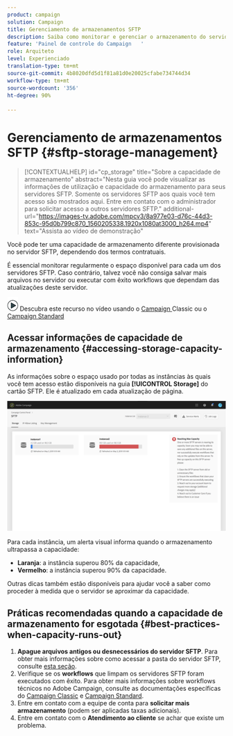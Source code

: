 ```yaml
---
product: campaign
solution: Campaign
title: Gerenciamento de armazenamentos SFTP
description: Saiba como monitorar e gerenciar o armazenamento do servidor SFTP
feature: 'Painel de controle do Campaign   '
role: Arquiteto
level: Experienciado
translation-type: tm+mt
source-git-commit: 4b8020dfd5d1f81a81d0e20025cfabe734744d34
workflow-type: tm+mt
source-wordcount: '356'
ht-degree: 90%

---
```



# Gerenciamento de armazenamentos SFTP {#sftp-storage-management}

>[!CONTEXTUALHELP]
>id="cp_storage"
>title="Sobre a capacidade de armazenamento"
>abstract="Nesta guia você pode visualizar as informações de utilização e capacidade do armazenamento para seus servidores SFTP. Somente os servidores SFTP aos quais você tem acesso são mostrados aqui. Entre em contato com o administrador para solicitar acesso a outros servidores SFTP."
>additional-url="https://images-tv.adobe.com/mpcv3/8a977e03-d76c-44d3-853c-95d0b799c870_1560205338.1920x1080at3000_h264.mp4" text="Assista ao vídeo de demonstração"

Você pode ter uma capacidade de armazenamento diferente provisionada no servidor SFTP, dependendo dos termos contratuais.

É essencial monitorar regularmente o espaço disponível para cada um dos servidores SFTP. Caso contrário, talvez você não consiga salvar mais arquivos no servidor ou executar com êxito workflows que dependam das atualizações deste servidor.

![](assets/do-not-localize/how-to-video.png) Descubra este recurso no vídeo usando o  [Campaign ](https://experienceleague.adobe.com/docs/campaign-classic-learn/control-panel/sftp-management/monitoring-server-capacity.html?lang=en#sftp-management) Classic ou o  [Campaign Standard](https://experienceleague.adobe.com/docs/campaign-standard-learn/control-panel/sftp-management/monitoring-server-capacity.html?lang=en#sftp-management)

## Acessar informações de capacidade de armazenamento {#accessing-storage-capacity-information}

As informações sobre o espaço usado por todas as instâncias às quais você tem acesso estão disponíveis na guia **[!UICONTROL Storage]** do cartão SFTP. Ele é atualizado em cada atualização de página.

![](assets/control_panel_space.png)

Para cada instância, um alerta visual informa quando o armazenamento ultrapassa a capacidade:

* **Laranja**: a instância superou 80% da capacidade,
* **Vermelho**: a instância superou 90% da capacidade.

Outras dicas também estão disponíveis para ajudar você a saber como proceder à medida que o servidor se aproximar da capacidade.

## Práticas recomendadas quando a capacidade de armazenamento for esgotada {#best-practices-when-capacity-runs-out}

1. **Apague arquivos antigos ou desnecessários do servidor SFTP**. Para obter mais informações sobre como acessar a pasta do servidor SFTP, consulte [esta seção](../../sftp/using/logging-into-sftp-server.md).
1. Verifique se os **workflows** que limpam os servidores SFTP foram executados com êxito. Para obter mais informações sobre workflows técnicos no Adobe Campaign, consulte as documentações específicas do [Campaign Classic](https://docs.campaign.adobe.com/doc/AC/en/WKF__General_operation_Building_a_workflow.html#Technical_workflows) e [Campaign Standard](https://helpx.adobe.com/br/campaign/standard/administration/using/technical-workflows.html).
1. Entre em contato com a equipe de conta para **solicitar mais armazenamento** (podem ser aplicadas taxas adicionais).
1. Entre em contato com o **Atendimento ao cliente** se achar que existe um problema.
